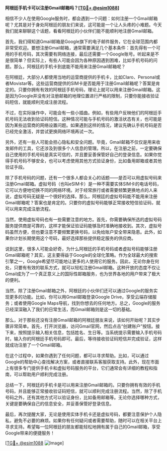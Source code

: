 **阿根廷手机卡可以注册Gmail邮箱吗？[[TG💪+ @esim1088](https://t.me/s/esim1088)]**

相信不少人在使用Google服务时，都会遇到一个问题：如何注册一个Gmail邮箱呢？尤其是对于身处阿根廷的朋友们来说，这可能是一个让人头疼的小难题。今天我们就来聊聊这个话题，看看阿根廷的小伙伴们能不能顺利地注册Gmail邮箱。

首先，我们得知道Gmail邮箱是Google旗下的电子邮件服务，它在全球范围内都非常受欢迎。要想注册Gmail邮箱，通常需要满足几个基本条件：首先得有一个可用的手机号码，其次需要有网络连接，最后还需要一个Google账号。听起来是不是很简单？但实际上，有些人可能会因为各种原因遇到困难，比如手机号码的问题。那么，阿根廷的手机卡到底能不能用来注册Gmail邮箱呢？

在阿根廷，大部分人都使用当地的运营商提供的手机卡，比如Claro、Personal或者Movistar等。这些运营商提供的SIM卡是否能用于注册Gmail邮箱呢？答案是肯定的。只要你拥有有效的阿根廷手机号码，理论上就可以用来注册Gmail邮箱。这是因为Google并没有对注册邮箱的地理位置进行严格的限制，只要你能接收验证码短信，就能顺利完成注册流程。

不过，在实际操作中，可能会有一些小插曲。例如，有些用户反映他们的阿根廷手机号码无法收到验证码短信。这种情况可能与手机号码的激活状态有关，也可能是因为某些运营商的网络设置问题。如果遇到这样的情况，建议先确认手机号码是否已经完全激活，并尝试更换网络环境再试一次。

另外，还有一些人可能会担心隐私和安全问题。毕竟，Gmail邮箱不仅仅是用来收发邮件的工具，它还涉及到很多个人信息的管理。所以，在注册之前，一定要确保自己使用的手机号码是真实可信的，并且要妥善保管好自己的登录信息。如果你觉得手机号码不够安全，也可以考虑使用其他方式验证身份，比如备用邮箱或者其他验证手段。

除了手机号码的问题，还有一个很多人都会关心的话题——是否可以用虚拟号码来注册Gmail邮箱。虚拟号码（也叫eSIM卡）是一种不需要实体SIM卡的电话号码，它可以方便地切换不同的网络环境。对于经常旅行或者需要频繁更换地点的人来说，虚拟号码无疑是一个很好的选择。那么，阿根廷的虚拟号码能不能用来注册Gmail邮箱呢？答案也是肯定的。只要你的虚拟号码能够正常接收短信验证码，就可以用来完成注册流程。

当然，使用虚拟号码也有一些需要注意的地方。首先，你需要确保所选的虚拟号码服务提供商是可靠的，这样才能保证验证码能够及时准确地接收到。其次，虚拟号码虽然方便，但也要注意不要频繁更换号码，以免给账户安全带来隐患。此外，如果你计划长期使用这个号码，最好选择那些提供稳定服务的供应商。

说到这里，很多人可能会好奇，为什么阿根廷的手机号码或者虚拟号码能够注册Gmail邮箱呢？其实，这主要得益于Google的全球化策略。作为全球最大的搜索引擎之一，Google希望尽可能地让更多的人使用它的服务。因此，无论你身在何处，只要有有效的联系方式，就可以轻松注册Gmail邮箱。这种开放的态度不仅让Gmail成为了一个真正意义上的国际性邮箱服务，也为世界各地的用户带来了极大的便利。

当然，除了注册Gmail邮箱之外，阿根廷的小伙伴们还可以通过Google的服务实现更多的功能。比如，你可以用Gmail邮箱登录Google Drive，享受云端存储服务；或者使用Google Maps导航，找到你想去的任何地方。总之，Google的服务已经深深融入了我们的日常生活，而Gmail邮箱则是这一切的基础。

那么，对于那些还没有注册Gmail邮箱的阿根廷朋友来说，该如何开始呢？其实步骤非常简单。首先，打开浏览器，访问Gmail官网，然后点击“创建账户”按钮。接下来，按照提示输入相关信息，包括姓名、生日等。当系统提示需要输入手机号码时，输入你的阿根廷手机号码即可。最后，等待接收验证码短信并完成验证，这样就成功注册了一个Gmail邮箱。

在这个过程中，如果你遇到了任何问题，都可以寻求帮助。比如，可以通过Google的帮助中心查找解决方案，或者直接联系客服获取支持。此外，现在市面上有很多专门提供手机卡和虚拟号码服务的平台，它们通常会有详细的教程和指南，可以帮助用户顺利完成注册。

总结一下，阿根廷的手机卡是可以用来注册Gmail邮箱的。只要你拥有有效的手机号码，并且能够正常接收验证码短信，就可以顺利完成注册流程。当然，除了手机号码之外，还有其他方式可以验证身份，比如备用邮箱等。无论你选择哪种方式，关键是要确保自己的信息安全，并妥善保管好登录信息。

最后，再次提醒大家，无论是使用实体手机卡还是虚拟号码，都要注意保护个人隐私，避免不必要的麻烦。如果你有任何疑问或者需要帮助，随时可以在相关平台上寻求支持。希望每一位阿根廷的朋友都能轻松地拥有属于自己的Gmail邮箱，享受Google带来的便捷服务！

[[TG💪+ @esim1088](https://t.me/s/esim1088) ![Image](https://i.postimg.cc/4NQfJmqS/Snipaste-2025-05-13-00-14-12.png)]